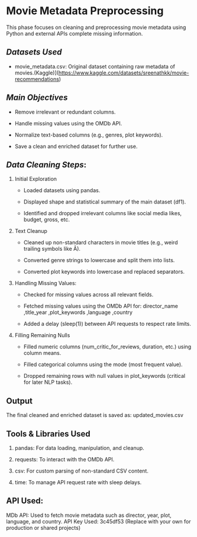 # Movie Metadata Preprocessing


This phase focuses on cleaning and preprocessing movie metadata using Python and external APIs  complete missing information.

## *Datasets Used*
- movie_metadata.csv: Original dataset containing raw metadata of movies.(Kaggle)](https://www.kaggle.com/datasets/sreenathkk/movie-recommendations)  

## *Main Objectives*
- Remove irrelevant or redundant columns.

- Handle missing values using the OMDb API.

- Normalize text-based columns (e.g., genres, plot keywords).

- Save a clean and enriched dataset for further use.


##  *Data Cleaning Steps*:
1.  Initial Exploration
      - Loaded datasets using pandas.

      - Displayed shape and statistical summary of the main dataset (df1).

      - Identified and dropped irrelevant columns like social media likes, budget, gross, etc.
 
2. Text Cleanup
      - Cleaned up non-standard characters in movie titles (e.g., weird trailing symbols like Â).

      - Converted genre strings to lowercase and split them into lists.

      - Converted plot keywords into lowercase and replaced separators.
3. Handling Missing Values:
      - Checked for missing values across all relevant fields.

      - Fetched missing values using the OMDb API for: director_name ,title_year ,plot_keywords ,language ,country
      
      - Added a delay (sleep(1)) between API requests to respect rate limits.

4.  Filling Remaining Nulls
      
      - Filled numeric columns (num_critic_for_reviews, duration, etc.) using column means.
      
      - Filled categorical columns using the mode (most frequent value).

      - Dropped remaining rows with null values in plot_keywords (critical for later NLP tasks).

## Output
The final cleaned and enriched dataset is saved as: updated_movies.csv

##  Tools & Libraries Used
  1. pandas: For data loading, manipulation, and cleanup.

  2. requests: To interact with the OMDb API.

  3. csv: For custom parsing of non-standard CSV content.

  4. time: To manage API request rate with sleep delays.

## API Used:
MDb API: Used to fetch movie metadata such as director, year, plot, language, and country.
API Key Used: 3c45df53 (Replace with your own for production or shared projects)

